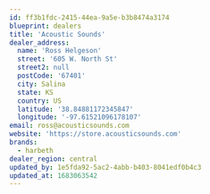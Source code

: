 ```yaml
---
id: ff3b1fdc-2415-44ea-9a5e-b3b8474a3174
blueprint: dealers
title: 'Acoustic Sounds'
dealer_address:
  name: 'Ross Helgeson'
  street: '605 W. North St'
  street2: null
  postCode: '67401'
  city: Salina
  state: KS
  country: US
  latitude: '38.84881172345847'
  longitude: '-97.61521096178107'
email: ross@acousticsounds.com
website: 'https://store.acousticsounds.com'
brands:
  - harbeth
dealer_region: central
updated_by: 1e5fda92-5ac2-4abb-b403-8041edf0b4c3
updated_at: 1683063542
---
```

